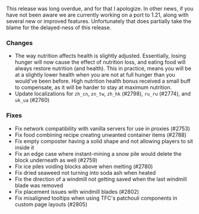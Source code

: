This release was long overdue, and for that I apologize. In other news, if you have not been aware we are currently working on a port to 1.21, along with several new or improved features. Unfortunately that does partially take the blame for the delayed-ness of this release.

### Changes

- The way nutrition affects health is slightly adjusted. Essentially, losing hunger will now cause the effect of nutrition loss, and eating food will always restore nutrition (and health). This in practice, means you will be at a slightly lower health when you are not at full hunger than you would've been before. High nutrition health bonus received a small buff to compensate, as it will be harder to stay at maximum nutrition.
- Update localizations for `zh_cn`, `zn_tw`, `zh_hk` (#2798), `ru_ru` (#2774), and `uk_ua` (#2760)

### Fixes

- Fix network compatibility with vanilla servers for use in proxies (#2753)
- Fix food combining recipe creating unwanted container items (#2788)
- Fix empty composter having a solid shape and not allowing players to sit inside it
- Fix an edge case where instant-mining a snow pile would delete the block underneath as well (#2759)
- Fix ice piles voiding blocks above when melting (#2780)
- Fix dried seaweed not turning into soda ash when heated
- Fix the direction of a windmill not getting saved when the last windmill blade was removed
- Fix placement issues with windmill blades (#2802)
- Fix misaligned tooltips when using TFC's patchouli components in custom page layouts (#2805)